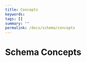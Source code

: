 ```yaml
---
title: Concepts
keywords:
tags: []
summary: ""
permalink: /docs/schema/concepts
---
```


# Schema Concepts
